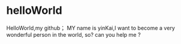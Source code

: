 # helloWorld
HelloWorld,my github；
MY name is yinKai,I want to become a very wonderful person in the world, so? 
can you help me ?
